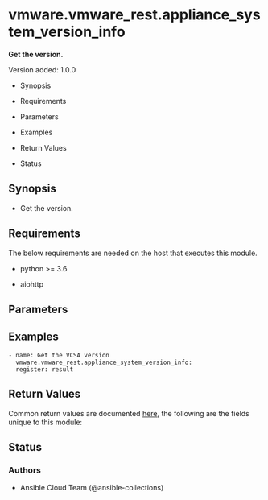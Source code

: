 # vmware.vmware_rest.appliance_system_version_info

**Get the version.**

Version added: 1.0.0


* Synopsis


* Requirements


* Parameters


* Examples


* Return Values


* Status

## Synopsis


* Get the version.

## Requirements

The below requirements are needed on the host that executes this
module.


* python >= 3.6


* aiohttp

## Parameters

## Examples

```
- name: Get the VCSA version
  vmware.vmware_rest.appliance_system_version_info:
  register: result
```

## Return Values

Common return values are documented [here](https://docs.ansible.com/ansible/latest/reference_appendices/common_return_values.html#common-return-values),
the following are the fields unique to this module:

## Status

### Authors


* Ansible Cloud Team (@ansible-collections)
